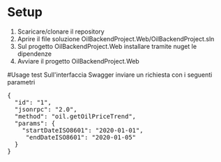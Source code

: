 # Setup
1. Scaricare/clonare il repository
2. Aprire il file soluzione OilBackendProject.Web/OilBackendProject.sln
3. Sul progetto OilBackendProject.Web installare tramite nuget le dipendenze
4. Avviare il progetto  OilBackendProject.Web 

#Usage test
Sull'interfaccia Swagger inviare un richiesta con i seguenti parametri

<pre>
{
  "id": "1",
  "jsonrpc": "2.0",
  "method": "oil.getOilPriceTrend",
  "params": {
    "startDateISO8601": "2020-01-01",
     "endDateISO8601": "2020-01-05"
  }
}
</pre>
